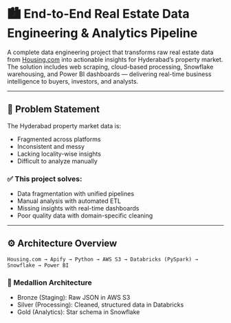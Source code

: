 
# 🏙️ End-to-End Real Estate Data Engineering & Analytics Pipeline

A complete data engineering project that transforms raw real estate data from [Housing.com](https://housing.com) into actionable insights for Hyderabad’s property market. The solution includes web scraping, cloud-based processing, Snowflake warehousing, and Power BI dashboards — delivering real-time business intelligence to buyers, investors, and analysts.

---

## 📌 Problem Statement

The Hyderabad property market data is:
- Fragmented across platforms
- Inconsistent and messy
- Lacking locality-wise insights
- Difficult to analyze manually

### ✅ This project solves:
- Data fragmentation with unified pipelines  
- Manual analysis with automated ETL  
- Missing insights with real-time dashboards  
- Poor quality data with domain-specific cleaning  

---

## ⚙️ Architecture Overview

```text
Housing.com → Apify → Python → AWS S3 → Databricks (PySpark) → Snowflake → Power BI
```

### 💽 Medallion Architecture
- Bronze (Staging): Raw JSON in AWS S3
- Silver (Processing): Cleaned, structured data in Databricks
- Gold (Analytics): Star schema in Snowflake

